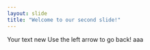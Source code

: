 ```yaml
---
layout: slide
title: "Welcome to our second slide!"
---
```

Your text new
Use the left arrow to go back!
aaa

